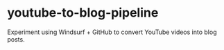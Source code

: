 # youtube-to-blog-pipeline
Experiment using Windsurf + GitHub to convert YouTube videos into blog posts.

